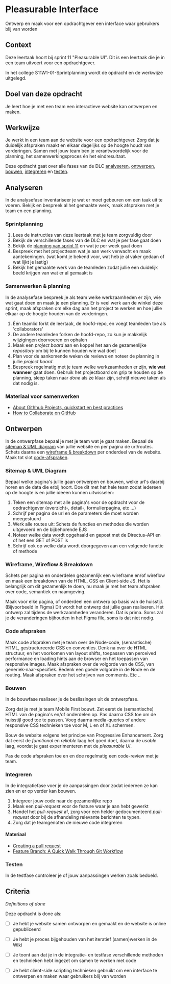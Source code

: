 # Pleasurable Interface

Ontwerp en maak voor een opdrachtgever een interface waar gebruikers blij van worden

## Context

Deze leertaak hoort bij sprint 11 "Pleasurable UI". Dit is een leertaak die je in een team uitvoert voor een opdrachtgever.

In het college S11W1-01-Sprintplanning wordt de opdracht en de werkwijze uitgelegd.


## Doel van deze opdracht
Je leert hoe je met een team een interactieve website kan ontwerpen en maken.

## Werkwijze
Je werkt in een team aan de website voor een opdrachtgever. 
Zorg dat je duidelijk afspraken maakt en elkaar dagelijks op de hoogte houdt van vorderingen. Samen met jouw team ben je verantwoordelijk voor de planning, het samenwerkingsproces én het eindresultaat.

Deze opdracht gaat over alle fases van de DLC [analyseren](#analyseren), [ontwerpen](#ontwerpen), [bouwen](#bouwen), [integreren](#integreren) en [testen](#testen).

## Analyseren
In de analysefase inventariseer je wat er moet gebeuren om een taak uit te voeren. 
Bekijk en bespreek al het gemaakte werk, maak afspraken met je team en een planning. 

### Sprintplanning
1. Lees de instructies van deze leertaak met je team zorgvuldig door
2. Bekijk de verschillende fases van de DLC en wat je per fase gaat doen
3. Bekijk de [planning van sprint 11](https://programma.fdnd.nl/data-driven-web/pleasurable-ui) en wat je per week gaat doen
4. Bespreek met het projectteam wat je aan werk verwacht en maak aantekeningen. (wat komt je bekend voor, wat heb je al vaker gedaan of wat lijkt je lastig)
5. Bekijk het gemaakte werk van de teamleden zodat jullie een duidelijk beeld krijgen van wat er al gemaakt is

### Samenwerken & planning
In de analysefase bespreek je als team welke werkzaamheden er zijn, wie wat gaat doen en maak je een planning. 
Er is veel werk aan de winkel deze sprint, maak afspraken om elke dag aan het project te werken en hoe jullie elkaar op de hoogte houden van de vorderingen.

1. Één teamlid forkt de leertaak, de hoofd-repo, en voegt teamleden toe als 'collaborators'
2. De andere teamleden forken de hoofd-repo, zo kun je makkelijk wijzigingen doorvoeren en ophalen
3. Maak een _project board_ aan en koppel het aan de gezamenlijke _repository_ om bij te kunnen houden wie wat doet
4. Plan voor de aankomende weken de reviews en noteer de planning in jullie _project board_.
5. Bespreek regelmatig met je team welke werkzaamheden er zijn, **wie wat wanneer** gaat doen. Gebruik het projectboard om grip te houden op de planning, sleep taken naar _done_ als ze klaar zijn, schrijf nieuwe taken als dat nodig is. 

### Materiaal voor samenwerken

- [About Githhub Projects, quickstart en best practices](https://docs.github.com/en/issues/planning-and-tracking-with-projects/learning-about-projects/about-projects)
- [How to Collaborate on GitHub](https://code.tutsplus.com/tutorials/how-to-collaborate-on-github--net-34267)
<!-- - [download het Team Canvas](https://github.com/fdnd-task/performance-matters-fast-website/blob/main/docs/Teamcanvas.pdf)-->
<!-- - [Lees instructies over het gebruik van het Teamcanvas in de deeltaak uit sprint 1](https://github.com/fdnd-task/your-tribe-team-canvas) -->


## Ontwerpen
In de ontwerpfase bepaal je met je team wat je gaat maken. Bepaal de [sitemap & UML diagram](#sitemap--uml-diagram) van jullie website en per pagina de url/routes. Schets daarna een [wireframe & breakdown](#wireframe-wireflow--breakdown) per onderdeel van de website. Maak tot slot [code-afspraken](#code-afspraken). 

### Sitemap & UML Diagram
Bepaal welke pagina's jullie gaan ontwerpen en bouwen, welke url's daarbij horen en de data die erbij hoort. Doe dit met het hele team zodat iedereen op de hoogte is en jullie ideeen kunnen uitwisselen:

1. Teken een sitemap met alle pagina's voor de opdracht voor de opdrachtgever (overzicht-, detail-, formulierpagina, etc ...)
2. Schrijf per pagina de url en de parameters die moet worden meegestuurd
3. Werk alle routes uit: Schets de functies en methodes die worden uitgevoerd en de bijbehorende EJS
4. Noteer welke data wordt opgehaald en gepost met de  Directus-API en of het een GET of POST is
5. Schrijf ook op welke data wordt doorgegeven aan een volgende functie of methode

### Wireframe, Wireflow & Breakdown
Schets per pagina en onderdelen gezamenlijk een wireframe en/of wireflow en maak een breakdown van de HTML, CSS en Client-side JS. Het is belangrijk om dit gezamenlijk te doen, nu maak je met het team afspraken over code, semantiek en naamgeving. 

Maak voor elke pagina, of onderdeel een ontwerp op basis van de huisstijl. (Bijvoorbeeld in Figma) Dit wordt het ontwerp dat jullie gaan realiseren. Het ontwerp zal tijdens de werkzaamheden veranderen. Dat is prima. Soms zal je de veranderingen bijhouden in het Figma file, soms is dat niet nodig. 

### Code afspraken
Maak code afspraken met je team over de Node-code, (semantische) HTML, gestructureerde CSS en conventies.
Denk na over de HTML structuur, en het voorkomen van layout shifts, toepassen van perceived performance en loading hints aan de browser en het toepassen van responsive images. Maak afspraken over de volgorde van de CSS, van generiek-naar-specifiek. Bedenk een goede volgorde in de Node en de routing. Maak afspraken over het schrijven van comments. Etc ..



### Bouwen
In de bouwfase realiseer je de beslissingen uit de ontwerpfase.

Zorg dat je met je team Mobile First bouwt. Zet eerst de (semantische) HTML van de pagina's en/of onderdelen op. Pas daarna CSS toe om de huisstijl goed toe te passen. Voeg daarna media-queries of andere responsive CSS technieken toe voor M, L en of XL schermen. 

Bouw de website volgens het principe van Progressive Enhancement. Zorg dat eerst de _functional_ en _reliable_ laag het goed doet, daarna de _usable_ laag, voordat je gaat experimenteren met de _pleasurable UI_. 

Pas de code afspraken toe en en doe regelmatig een code-review met je team. 




### Integreren
In de integratiefase voer je de aanpassingen door zodat iedereen ze kan zien en er op verder kan bouwen. 

1. Integreer jouw code naar de gezamenlijke repo
2. Maak een *pull-request* voor de feature waar je aan hebt gewerkt
3. Handel het *pull-request* af, zorg voor een helder gedocumenteerd *pull-request* door bij de afhandeling relevante berichten te typen. 
4. Zorg dat je teamgenoten de nieuwe code integreren


#### Materiaal

- [Creating a pull request](https://docs.github.com/en/pull-requests/collaborating-with-pull-requests/proposing-changes-to-your-work-with-pull-requests/creating-a-pull-request)
- [Feature Branch: A Quick Walk Through Git Workflow](https://blog.mergify.com/feature-branch-a-quick-walk-through-git-workflow/)


### Testen
In de testfase controleer je of jouw aanpassingen werken zoals bedoeld. 



## Criteria
*Definitions of done*

Deze opdracht is done als:

- [ ]  Je hebt je website samen ontworpen en gemaakt en de website is online gepubliceerd
- [ ]  Je hebt je proces bijgehouden van het iteratief (samen)werken in de Wiki
- [ ]  Je toont aan dat je in de integratie- en testfase verschillende methoden en technieken hebt ingezet om samen te werken met code
- [ ]  Je hebt client-side scripting technieken gebruikt om een interface te ontwerpen en maken waar gebruikers blij van worden


